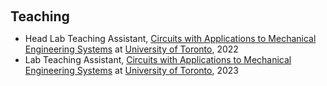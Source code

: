 <h1 id="teaching"></h1>

<h2 style="margin: 60px 0px 10px;">Teaching</h2>

<ul>
  <li>
    Head Lab Teaching Assistant, <a href="https://engineering.calendar.utoronto.ca/course/mie342h1">Circuits with Applications to Mechanical Engineering Systems</a> at <a href="https://www.utoronto.ca/">University of Toronto</a>, 2022
  </li>
  <li>
    Lab Teaching Assistant, <a href="https://engineering.calendar.utoronto.ca/course/mie342h1">Circuits with Applications to Mechanical Engineering Systems</a> at <a href="https://www.utoronto.ca/">University of Toronto</a>, 2023
  </li>
</ul>
